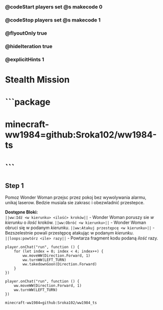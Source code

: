 ### @codeStart players set @s makecode 0
### @codeStop players set @s makecode 1

### @flyoutOnly true
### @hideIteration true
### @explicitHints 1

# Stealth Mission
# ```package
# minecraft-ww1984=github:Sroka102/ww1984-ts
# ```

## Step 1
Pomoz Wonder Woman przejsc przez pokoj bez wywolywania alarmu, unikaj laserow. Bedzie musiala sie zakrasc i obezwladnić przestepce.

**Dostępne Bloki:**  
``||ww:Idź <w kierunku> <ilość> kroków||`` - Wonder Woman poruszy sie *w kierunku* o *ilość* kroków.
``||ww:Obróć <w kierunku>||`` - Wonder Woman obruci się w podanym *kierunku*.
``||ww:Atakuj przestępcę <w kierunku>||`` - Bezszelestnie powali przestępcę atakując w podanym *kierunku*.
``||loops:powtórz <ile> razy||`` - Powtarza fragment kodu podaną *ilość* razy.

```ghost
player.onChat("run", function () {
    for (let index = 0; index < 4; index++) {
        ww.moveWW(Direction.Forward, 1)
        ww.turnWW(LEFT_TURN)
        ww.takedownGoon(Direction.Forward)
    }
})
```
```template
player.onChat("run", function () {
    ww.moveWW(Direction.Forward, 1)
    ww.turnWW(LEFT_TURN)
})
```

```package
minecraft-ww1984=github:Sroka102/ww1984_ts
```

